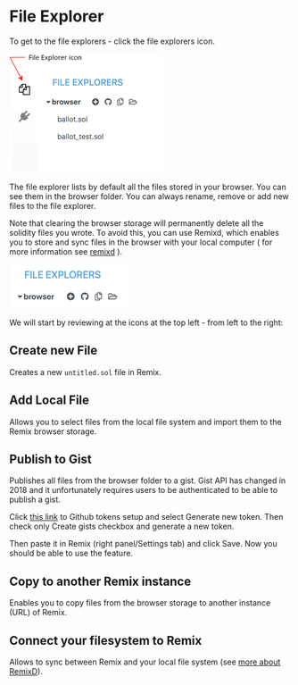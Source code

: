 File Explorer
=============

To get to the file explorers - click the file explorers icon.

![](images/a-file-explorer1.png)

The file explorer lists by default all the files stored in your browser.
You can see them in the browser folder. You can always rename, remove or
add new files to the file explorer.

Note that clearing the browser storage will permanently delete all the
solidity files you wrote. To avoid this, you can use Remixd, which
enables you to store and sync files in the browser with your local
computer ( for more information see [remixd](remixd.html) ).

![](images/a-file-explorer-buttons.png)

We will start by reviewing at the icons at the top left - from left to
the right:

Create new File
---------------

Creates a new `untitled.sol` file in Remix.

Add Local File
--------------

Allows you to select files from the local file system and import them to
the Remix browser storage.

Publish to Gist
---------------

Publishes all files from the browser folder to a gist.
Gist API has changed in 2018 and it unfortunately requires users to be authenticated to be able to publish a gist.

Click [this link](https://github.com/settings/tokens) to Github tokens setup  and select Generate new token.
Then check only Create gists checkbox and generate a new token.

Then paste it in Remix (right panel/Settings tab) and click Save. Now you should be able to use the feature.

Copy to another Remix instance
------------------------

Enables you to copy files from the browser storage to another instance
(URL) of Remix.

Connect your filesystem to Remix
--------------------

Allows to sync between Remix and your local file system (see
[more about RemixD](remixd.html)).
